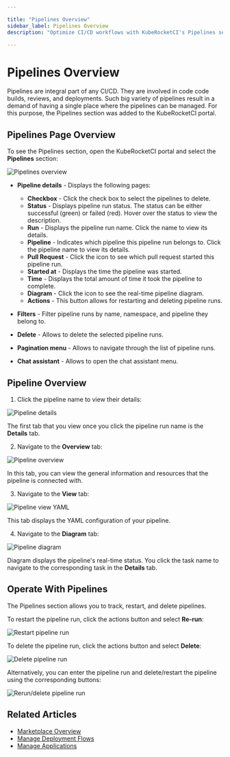 ```yaml
---

title: "Pipelines Overview"
sidebar_label: Pipelines Overview
description: "Optimize CI/CD workflows with KubeRocketCI's Pipelines section, a centralized management hub for builds, reviews, and deployments."

---
```

<!-- markdownlint-disable MD025 -->

# Pipelines Overview

<head>
  <link rel="canonical" href="https://docs.kuberocketci.io/docs/user-guide/pipelines/" />
</head>

Pipelines are integral part of any CI/CD. They are involved in code code builds, reviews, and deployments. Such big variety of pipelines result in a demand of having a single place where the pipelines can be managed. For this purpose, the Pipelines section was added to the KubeRocketCI portal.

## Pipelines Page Overview

To see the Pipelines section, open the KubeRocketCI portal and select the **Pipelines** section:

  ![Pipelines overview](../assets/user-guide/pipelines-overview.png "Pipelines overview")

* **Pipeline details** - Displays the following pages:

  * **Checkbox** - Click the check box to select the pipelines to delete.
  * **Status** - Displays pipeline run status. The status can be either successful (green) or failed (red). Hover over the status to view the description.
  * **Run** - Displays the pipeline run name. Click the name to view its details.
  * **Pipeline** - Indicates which pipeline this pipeline run belongs to. Click the pipeline name to view its details.
  * **Pull Request** - Click the icon to see which pull request started this pipeline run.
  * **Started at** - Displays the time the pipeline was started.
  * **Time** - Displays the total amount of time it took the pipeline to complete.
  * **Diagram** - Click the icon to see the real-time pipeline diagram.
  * **Actions** - This button allows for restarting and deleting pipeline runs.

* **Filters** - Filter pipeline runs by name, namespace, and pipeline they belong to.
* **Delete** - Allows to delete the selected pipeline runs.
* **Pagination menu** - Allows to navigate through the list of pipeline runs.
* **Chat assistant** - Allows to open the chat assistant menu.

## Pipeline Overview

1. Click the pipeline name to view their details:

  ![Pipeline details](../assets/user-guide/pipeline-details-tab.png "Pipeline details")

  The first tab that you view once you click the pipeline run name is the **Details** tab.

2. Navigate to the **Overview** tab:

  ![Pipeline overview](../assets/user-guide/pipelines-overview-tab.png "Pipeline overview")

  In this tab, you can view the general information and resources that the pipeline is connected with.

3. Navigate to the **View** tab:

  ![Pipeline view YAML](../assets/user-guide/pipelines-view-yaml-tab.png "Pipeline view YAML")

  This tab displays the YAML configuration of your pipeline.

4. Navigate to the **Diagram** tab:

  ![Pipeline diagram](../assets/user-guide/pipelines-diagram-tab.png "Pipeline diagram")

  Diagram displays the pipeline's real-time status. You click the task name to navigate to the corresponding task in the **Details** tab.

## Operate With Pipelines

The Pipelines section allows you to track, restart, and delete pipelines.

To restart the pipeline run, click the actions button and select **Re-run**:

  ![Restart pipeline run](../assets/user-guide/restart-pipeline-run.png "Restart pipeline run")

To delete the pipeline run, click the actions button and select **Delete**:

  ![Delete pipeline run](../assets/user-guide/delete-pipeline-run.png "Delete pipeline run")

Alternatively, you can enter the pipeline run and delete/restart the pipeline using the corresponding buttons:

  ![Rerun/delete pipeline run](../assets/user-guide/restart-or-delete-pipeline.png "Rerun/delete pipeline run")

## Related Articles

* [Marketplace Overview](./marketplace.md)
* [Manage Deployment Flows](./manage-environments.md)
* [Manage Applications](./application.md)
